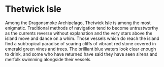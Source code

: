 # Thetwick Isle

Among the Dragonsmoke Archipelago, Thetwick Isle is among the most enigmatic. Traditional methods of navigation tend to become untrustworthy as the currents reverse without explanation and the very stars above the island move and dance on a whim. Those vessels which do reach the island find a subtropical paradise of soaring cliffs of vibrant red stone covered in emerald green vines and trees. The brilliant blue waters look clear enough to drink, and some who have returned have said they have seen sirens and merfolk swimming alongside their vessels.